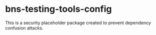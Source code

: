 # bns-testing-tools-config

This is a security placeholder package created to prevent dependency confusion attacks.